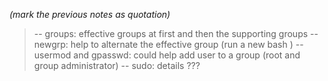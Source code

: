 *(mark the previous notes as quotation)*
>-- groups: effective groups at first and then the supporting groups
>-- newgrp: help to alternate the effective group (run a new bash )
>-- usermod and gpasswd: could help add user to a group (root and group administrator)
>-- sudo: details ??? 

